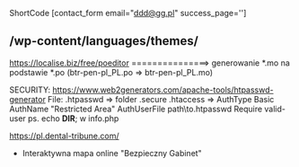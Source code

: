 ShortCode
[contact_form email="ddd@gg.pl" success_page='']

/wp-content/languages/themes/
---------
https://localise.biz/free/poeditor 
===============> generowanie *.mo na podstawie *.po (btr-pen-pl_PL.po => btr-pen-pl_PL.mo)


SECURITY:
https://www.web2generators.com/apache-tools/htpasswd-generator
File:
.htpasswd => folder .secure
.htaccess => 
<Files wp-login.php>
    AuthType Basic
    AuthName "Restricted Area"
    AuthUserFile path\to\.htpasswd
    Require valid-user
</Files>
ps. echo __DIR__; w info.php

https://pl.dental-tribune.com/
+ Interaktywna mapa online "Bezpieczny Gabinet"
